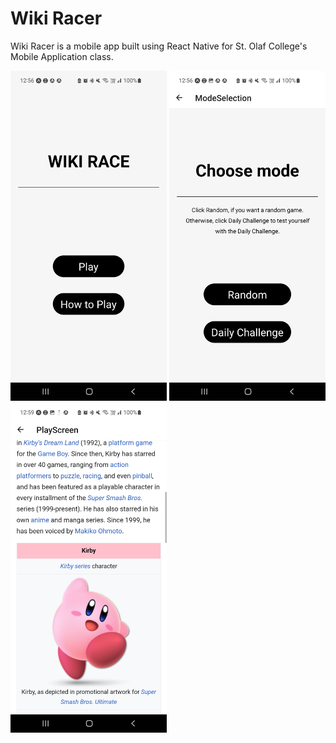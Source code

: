 # Wiki Racer

Wiki Racer is a mobile app built using React Native for St. Olaf College's Mobile Application class.

<img src="./media/menu.jpg" width=250>
<img src="./media/modemenu.jpg" width=250>
<img src="./media/wikipage.jpg" width=250>